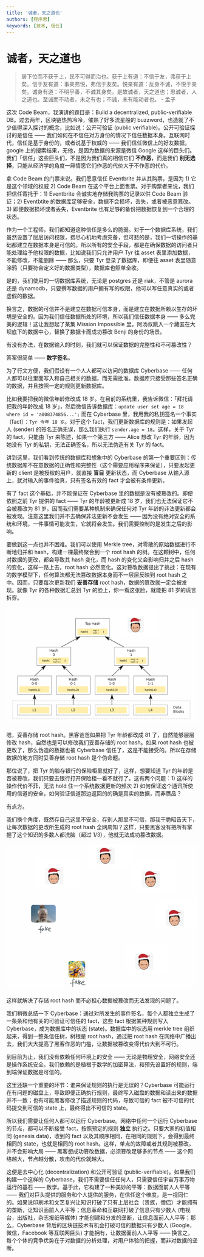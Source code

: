 ```yaml
---
title: '诚者，天之道也'
authors: [程序君]
keywords: [技术, 信任]
---
```


# 诚者，天之道也

> 居下位而不获于上，民不可得而治也。获于上有道：不信于友，弗获于上矣。信于友有道：事亲弗悦，弗信于友矣。悦亲有道：反身不诚，不悦于亲矣。诚身有道：不明乎善，不诚其身矣。是故诚者，天之道也；思诚者，人之道也。至诚而不动者，未之有也；不诚，未有能动者也。 - 孟子

这次 Code Beam，我演讲的题目是：Build a decentralized, public-verifiable DB。过去两年，区块链热热冷冷，催熟了好多流星般的 buzzword，也造就了不少值得深入探讨的概念，比如说：公开可验证 (public verifiable)。公开可验证探讨的是信任 —— 我们如何在不信任对方身份的情况下信任数据本身。互联网时代，信任是基于身份的，或者说基于权威的 —— 我们信任微信上的好友数据，google 上的搜索结果，无他，是因为数据的来源是微信 Google 这样的巨头们。我们「信任」这些巨头们，不是因为我们真的相信它们 __不作恶__，而是我们 __别无选择__，只能从经济学的角度一厢情愿它们作恶的代价大于不作恶的代价。

拿 Code Beam 的门票来说。我们愿意信任 Eventbrite 并从其购票，是因为 1) 它是这个领域的权威 2) Code Beam 在这个平台上面售票。对于购票者来说，我们把信任寄托于：1) Eventbrite 会诚实地存储我购票的记录以供 Code Beam 验证；2) Eventbtite 的数据库足够安全，数据不会损坏，丢失，或者被恶意篡改。3) 即便数据损坏或者丢失，Eventbrite 也有足够的备份把数据恢复到一个合理的状态。

作为一个工程师，我们都知道这种信任是多么的脆弱。对于一个数据库系统，我们虽然设置了层层访问权限，费尽心机地考虑灾备，但可悲的是，我们一切操作的基础都建立在数据本身是可信的。所以所有的安全手段，都是在确保数据的访问者只能处理给予他权限的数据，比如说我们只允许用户 Tyr 往 asset 表里添加数据，不能修改，不能删除 —— 那么，只要 Tyr 登录了数据库，即便往 asset 表里随意涂鸦（只要符合定义好的数据类型），数据库也照单全收。

是的，我们使用的一切数据库系统，无论是 postgres 还是 riak，不管是 aurora 还是 dynamodb，只要撰写数据的用户拥有写的权限，他可以写任意真实的或者虚假的数据。

换言之，数据的可信并不是建立在数据可信本身，而是建立在数据所赖以生存的环境是安全的。因为我们信任数据所处的环境，所以我们信任数据本身 —— 多么完美的逻辑！这让我想起了某集 Mission Impossible 里，阿汤叔跳入一个藏匿在大坝底下的数据中心，替换了数据卡而成功篡改 Benji 的身份的场景。

有没有办法，在数据输入的时刻，我们就可以保证数据的完整性和不可篡改性？

答案很简单 —— __数字签名__。

为了行文方便，我们假设有一个人人都可以访问的数据库 Cyberbase —— 任何人都可以往里面写入和自己相关的数据，而无需批准。数据库只接受那些签名正确的数据，并且按照一定的规则更新数据库。

比如我要把我的微信年龄修改成 18 岁。在目前的系统里，我告诉微信：「拜托请把我的年龄改成 18 岁」，然后微信告诉数据库：`update user set age = 18 where id = 'a008374856...';` 而在 Cyberbase 里，我用我的私钥签名一个事实（fact）：`Tyr 今年 18 岁`。对于这个 fact，我们更新数据库的规则是：如果发起人 (sender) 的签名正确无误，那么我们执行 `sender.age = 18`。这样，关于 Tyr 的 fact，只能由 Tyr 来陈述，如果一个第三方 —— Alice 想改 Tyr 的年龄，因为她没有 Tyr 的私钥，无法正确签名，所以无法伪造有关 Tyr 的 fact。

讲到这里，我们看到传统的数据库和想象中的 Cyberbase 的第一个重要区别：传统数据库不在意数据的正确性和完整性（这个需要应用程序来保证），只要发起更新的 client 是被授权的用户，就直接 __盲目__ 更新状态，而 Cyberbase 从输入源上，就对输入的事件验真，只有签名有效的 fact 才会被有条件更新。

有了 fact 这个基础，并不能保证在 Cyberbase 里的数据是没有被篡改的。即便依照之前 Tyr 提供的 fact —— Tyr 的年龄被更新成 18 岁，我们也无法保证它不会被篡改为 81 岁。因而我们需要某种机制来确保任何对 Tyr 年龄的非法更新都会被发现。注意这里我们并不去确保非法更新不会发生 —— 因为没有绝对安全的系统和环境，一件事情可能发生，它就将会发生。我们需要控制的是发生之后的影响。

要做到这一点也并不困难。我们可以使用 Merkle tree，对零散的原始数据进行不断地归并和 hash，构建一棵最终聚合到一个 root hash 的树。在这颗树中，任何对数据的更改，都会导致其 hash 变化，而 hash 的变化又会影响归并之后 hash 的变化，这样一路上去，root hash 必然变化。这对篡改数据提出了挑战：在现有的数学模型下，任何算法都无法篡改数据本身而不一层层反映到 root hash 之中。因而，只要每次更新我们 __妥善存储__ root hash，数据的篡改就一定会被发现。就像 Tyr 的各种数据汇总到 Tyr 的脸上，你一看这张脸，就能把 81 岁的谎言拆穿。

![](assets/merkle_tree.jpg)

嗯，妥善存储 root hash。黑客爸爸如果把 Tyr 年龄都改成 81 了，自然能够层层修改 hash，自然也是可以修改我们妥善存储的 root hash。如果 root hash 也被更改了，那么伪造的数据也被 Cyberbase 信任了，这是不能接受的。所以在存储数据的地方同时妥善存储 root hash 是个伪命题。

那位说了，把 Tyr 的脸存银行的保险柜里就好了，这样，想要知道 Tyr 的年龄是否被篡改，我们只要去银行打开保险柜一看不就行了。这有两个问题：1) 这样的操作代价不菲，无法 hold 住一个系统数据更新的频次 2) 如何保证这个通讯所使用的信道的安全，如何验证信道那边返回的的确是真实的数据，而非赝品？

有点方。

我们换个角度，既然存自己这里不安全，存别人那里不可信，那我干脆昭告天下，让每次数据的更改所生成的 root hash 全网周知？这样，只要黑客没有把所有掌握了这个知识的多数人都洗脑（超过 1/3），他就无法成功篡改数据。

![](assets/decentralization.jpg)

这样就解决了存储 root hash 而不必担心数据被篡改而无法发现的问题了。

我们稍微总结一下 Cyberbase：通过对所发生的事件签名，每个人都独立生成了一条条和他有关的可验证可信任的 fact，这些 fact 根据某种规则写入 Cyberbase，成为数据库中的状态 (state)。数据库中的状态用 merkle tree 组织起来，得到一整条信任树，树根是 root hash，通过把 root hash 在网络中广播出去，我们大大提高了黑客作恶的门槛，让数据被篡改变得代价大到不可行。

到目前为止，我们没有依赖任何环境上的安全 —— 无论是物理安全，网络安全还是操作系统安全。我们依赖的是植根于数学的加密算法，和预先设置好的规则，端到端保证数据是可信的。

这里还缺一个重要的环节：谁来保证规则的执行是无误的？Cyberbase 可能运行在有问题的磁盘上，导致即便正确执行规则，最终写入磁盘的数据和读出来的数据并不一致；也有可能黑客修改了描述规则的代码，导致可信的 fact 被不可信的代码提交到可信的 state 上，最终得出不可信的 state。

所以我们需要让任何人都可以运行 Cyberbase。网络中任何一个运行 Cyberbase 的节点，都可以不断接受 fact，按照预定的规则 __独立__ 执行之。只要大家的初值相同 (genesis data)，收到的 fact 以及其顺序相同，在相同的规则下，会得到最终相同的 state，也就是相同的 root hash。这样，单点的故障或者其规则被篡改，并不会影响大局 —— 黑客想成功篡改数据，必须篡改足够多的节点 —— 这个网络越大，节点越分散，攻击的代价就越大。

这便是去中心化 (decentralization) 和公开可验证 (public-verifiable)。如果我们构建一个这样的 Cyberbase，我们不需要信任任何人，只需要信任宇宙万事万物运行的基石 —— 数学。基于此，它构建了一种美妙的平等：数据面前人人平等 —— 我们对巨头提供的服务和个人提供的服务，在信任这个维度，是一视同仁的。如果说印刷术和文艺复兴让知识打破了只有上层社会（贵族，僧侣）才能拥有的垄断，让知识面前人人平等；信息革命和互联网打破了信息只有少数人 (电视台，出版社，杂志报纸等媒体) 才能创建和分发的垄断，让信息面前人人平等；那么，Cyberbase 背后的区块链技术有机会打破可信的数据只有少数人 (Google，微信，Facebook 等互联网巨头) 才能拥有，让数据面前人人平等 —— 换言之，每个个体的竞争优势在于对数据的分析处理，对用户体验的把握，而非对数据的垄断。
